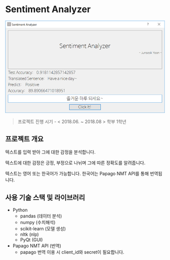 # Sentiment Analyzer
![analyzer_test](./analyzer_test.png)
> 프로젝트 진행 시기 - < 2018.06. ~ 2018.08 > 학부 1학년
## 프로젝트 개요

텍스트를 입력 받아 그에 대한 감정을 분석합니다.

텍스트에 대한 감정은 긍정, 부정으로 나뉘며 그에 따른 정확도를 알려줍니다.

텍스트는 영어 또는 한국어가 가능합니다. 한국어는 Papago NMT API를 통해 번역됩니다.

## 사용 기술 스택 및 라이브러리
- Python
  - pandas (데이터 분석)
  - numpy (수치해석)
  - scikit-learn (모델 생성)
  - nltk (nlp)
  - PyQt (GUI)
- Papago NMT API (번역)
  - papago 번역 이용 시 client_id와 secret이 필요합니다.
